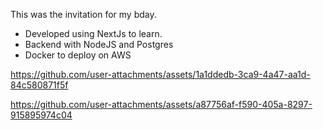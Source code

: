 This was the invitation for my bday. 
- Developed using NextJs to learn.
- Backend with NodeJS and Postgres
- Docker to deploy on AWS

  

https://github.com/user-attachments/assets/1a1ddedb-3ca9-4a47-aa1d-84c580871f5f



https://github.com/user-attachments/assets/a87756af-f590-405a-8297-915895974c04


